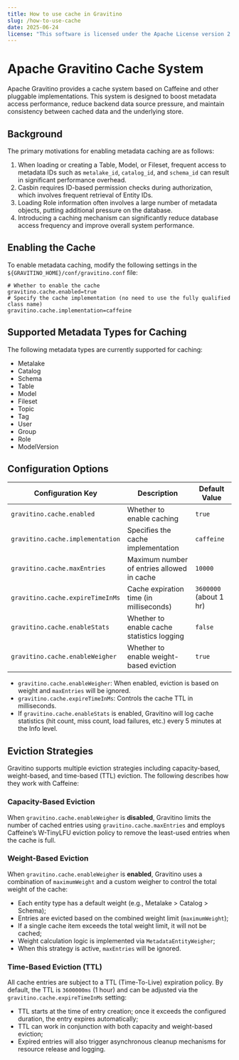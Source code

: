 ```yaml
---
title: How to use cache in Gravitino
slug: /how-to-use-cache
date: 2025-06-24
license: "This software is licensed under the Apache License version 2."
---
```


# Apache Gravitino Cache System

Apache Gravitino provides a cache system based on Caffeine and other pluggable implementations. This system is designed to boost metadata access performance, reduce backend data source pressure, and maintain consistency between cached data and the underlying store.

## Background

The primary motivations for enabling metadata caching are as follows:

1. When loading or creating a Table, Model, or Fileset, frequent access to metadata IDs such as `metalake_id`, `catalog_id`, and `schema_id` can result in significant performance overhead.
2. Casbin requires ID-based permission checks during authorization, which involves frequent retrieval of Entity IDs.
3. Loading Role information often involves a large number of metadata objects, putting additional pressure on the database.
4. Introducing a caching mechanism can significantly reduce database access frequency and improve overall system performance.

## Enabling the Cache

To enable metadata caching, modify the following settings in the `${GRAVITINO_HOME}/conf/gravitino.conf` file:

```
# Whether to enable the cache
gravitino.cache.enabled=true
# Specify the cache implementation (no need to use the fully qualified class name)
gravitino.cache.implementation=caffeine
```

## Supported Metadata Types for Caching

The following metadata types are currently supported for caching:

- Metalake
- Catalog
- Schema
- Table
- Model
- Fileset
- Topic
- Tag
- User
- Group
- Role
- ModelVersion

## Configuration Options

| Configuration Key                | Description                                | Default Value          |
|----------------------------------|--------------------------------------------|------------------------|
| `gravitino.cache.enabled`        | Whether to enable caching                  | `true`                 |
| `gravitino.cache.implementation` | Specifies the cache implementation         | `caffeine`             |
| `gravitino.cache.maxEntries`     | Maximum number of entries allowed in cache | `10000`                |
| `gravitino.cache.expireTimeInMs` | Cache expiration time (in milliseconds)    | `3600000` (about 1 hr) |
| `gravitino.cache.enableStats`    | Whether to enable cache statistics logging | `false`                |
| `gravitino.cache.enableWeigher`  | Whether to enable weight-based eviction    | `true`                 |

- `gravitino.cache.enableWeigher`: When enabled, eviction is based on weight and `maxEntries` will be ignored.
- `gravitino.cache.expireTimeInMs`: Controls the cache TTL in milliseconds.
- If `gravitino.cache.enableStats` is enabled, Gravitino will log cache statistics (hit count, miss count, load failures, etc.) every 5 minutes at the Info level.

## Eviction Strategies

Gravitino supports multiple eviction strategies including capacity-based, weight-based, and time-based (TTL) eviction. The following describes how they work with Caffeine:

### Capacity-Based Eviction

When `gravitino.cache.enableWeigher` is **disabled**, Gravitino limits the number of cached entries using `gravitino.cache.maxEntries` and employs Caffeine’s W-TinyLFU eviction policy to remove the least-used entries when the cache is full.

### Weight-Based Eviction

When `gravitino.cache.enableWeigher` is **enabled**, Gravitino uses a combination of `maximumWeight` and a custom weigher to control the total weight of the cache:

- Each entity type has a default weight (e.g., Metalake > Catalog > Schema);
- Entries are evicted based on the combined weight limit (`maximumWeight`);
- If a single cache item exceeds the total weight limit, it will not be cached;
- Weight calculation logic is implemented via `MetadataEntityWeigher`;
- When this strategy is active, `maxEntries` will be ignored.

### Time-Based Eviction (TTL)

All cache entries are subject to a TTL (Time-To-Live) expiration policy. By default, the TTL is `3600000ms` (1 hour) and can be adjusted via the `gravitino.cache.expireTimeInMs` setting:

- TTL starts at the time of entry creation; once it exceeds the configured duration, the entry expires automatically;
- TTL can work in conjunction with both capacity and weight-based eviction;
- Expired entries will also trigger asynchronous cleanup mechanisms for resource release and logging.